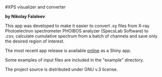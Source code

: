 #XPS visualizer and converter

__by Nikolay Falaleev__

This app was developed to make it easier to convert .xy files from X-ray Photoelectron spectrometer PHOIBOS analyzer (SpecsLab Software) to .csv, calculate cumulative spectrum from a batch of channels and save only the desired region of interest.

The most recent app release is available [online](https://nikolasent.shinyapps.io/XPS_visualizer_and_converter/) as a Shiny app.

Some examples of input files are included in the "example" directory.

The project source is distributed under GNU v.3 license.
